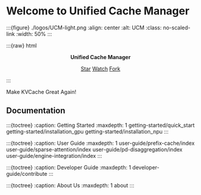 # Welcome to Unified Cache Manager

:::{figure} ./logos/UCM-light.png
:align: center
:alt: UCM
:class: no-scaled-link
:width: 50%
:::

:::{raw} html
<p style="text-align:center">
<strong>Unified Cache Manager
</strong>
</p>

<p style="text-align:center">
<script async defer src="https://buttons.github.io/buttons.js"></script>
<a class="github-button" href="https://github.com/ModelEngine-Group/unified-cache-management" data-show-count="true" data-size="large" aria-label="Star">Star</a>
<a class="github-button" href="https://github.com/ModelEngine-Group/unified-cache-management/subscription" data-icon="octicon-eye" data-size="large" aria-label="Watch">Watch</a>
<a class="github-button" href="https://github.com/ModelEngine-Group/unified-cache-management/fork" data-icon="octicon-repo-forked" data-size="large" aria-label="Fork">Fork</a>
</p>
:::

Make KVCache Great Again!

## Documentation

:::{toctree}
:caption: Getting Started
:maxdepth: 1
getting-started/quick_start
getting-started/installation_gpu
getting-started/installation_npu
:::

:::{toctree}
:caption: User Guide
:maxdepth: 1
user-guide/prefix-cache/index
user-guide/sparse-attention/index
user-guide/pd-disaggregation/index
user-guide/engine-integration/index
:::

:::{toctree}
:caption: Developer Guide
:maxdepth: 1
developer-guide/contribute
:::

:::{toctree}
:caption: About Us
:maxdepth: 1
about
:::